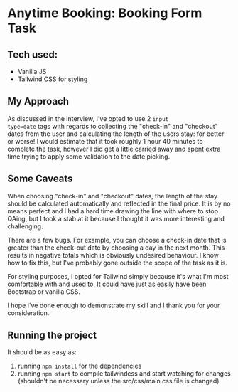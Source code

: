 # Anytime Booking: Booking Form Task

## Tech used:
- Vanilla JS
- Tailwind CSS for styling

## My Approach
As discussed in the interview, I've opted to use 2 <code>input type=date</code> tags with regards to collecting the "check-in" and "checkout" dates from the user and calculating the length of the users stay: for better or worse!
I would estimate that it took roughly 1 hour 40 minutes to complete the task, however I did get a little carried away and spent extra time trying to apply some validation to the date picking.

## Some Caveats
When choosing "check-in" and "checkout" dates, the length of the stay should be calculated automatically and reflected in the final price.
It is by no means perfect and I had a hard time drawing the line with where to stop QAing, but I took a stab at it because I thought it was more interesting and challenging.

There are a few bugs. For example, you can choose a check-in date that is greater than the check-out date by choosing a day in the next month. This results in negative totals which is obviously undesired behaviour. I know how to fix this, but I've probably gone outside the scope of the task as it is.

For styling purposes, I opted for Tailwind simply because it's what I'm most comfortable with and used to. It could have just as easily have been Bootstrap or vanilla CSS.

I hope I've done enough to demonstrate my skill and I thank you for your consideration. 

## Running the project
It should be as easy as:
1. running <code>npm install</code> for the dependencies
2. running <code>npm start</code> to compile tailwindcss and start watching for changes (shouldn't be necessary unless the src/css/main.css file is changed)
